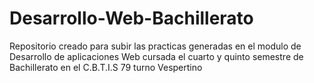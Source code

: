 # Desarrollo-Web-Bachillerato
Repositorio creado para subir las practicas generadas en el modulo de Desarrollo de aplicaciones Web cursada el cuarto y quinto semestre de Bachillerato en el C.B.T.I.S 79 turno Vespertino
